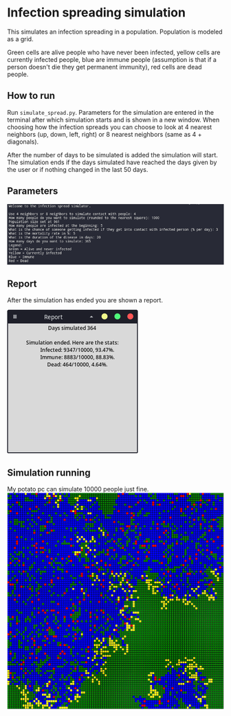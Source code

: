 # Infection spreading simulation

This simulates an infection spreading in a population. Population is modeled as a grid.

Green cells are alive people who have never been infected, yellow cells are currently infected people, blue are immune people (assumption is that if a person doesn't die they get permanent immunity), red cells are dead people.

## How to run

Run `simulate_spread.py`.
Parameters for the simulation are entered in the terminal after which simulation starts and is shown in a new window.
When choosing how the infection spreads you can choose to look at 4 nearest neighbors (up, down, left, right) or 8 nearest neighbors (same as 4 + diagonals).

After the number of days to be simulated is added the simulation will start.
The simulation ends if the days simulated have reached the days given by the user or if nothing changed in the last 50 days.

## Parameters

![Parameters](/screenshots/infection_spread_input.png)

## Report

After the simulation has ended you are shown a report.

![Report](/screenshots/simulation_report.png)

## Simulation running

My potato pc can simulate 10000 people just fine.
![10000](/screenshots/10000_sim.gif)

